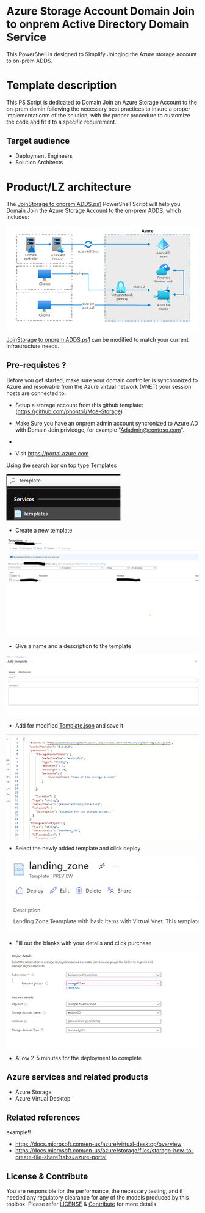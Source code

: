 # Azure Storage Account Domain Join to onprem Active Directory Domain Service

This PowerShell is designed to Simplify Joinging the Azure storage account to on-prem ADDS.
 

# Template description

This PS Script is dedicated to Domain Join an Azure Storage Account to the on-prem domin following the necessary best practices to insure a proper implementationm of the solution, with the proper procedure to customize the code and fit it to a specific requirement.

## Target audience

- Deployment Engineers
- Solution Architects

# Product/LZ architecture

The [JoinStorage to onprem ADDS.ps1](https://github.com/phonto1/Moe-Storage/blob/master/Domain%20Join%20AzureStorage/JoinStorage%20to%20onprem%20ADDS.ps1) PowerShell Script will help you Domain Join the Azure Storage Account to the on-prem ADDS, which includes:


![alt image](https://github.com/phonto1/Moe-Storage/blob/master/Images/azure-file-share.png)

[JoinStorage to onprem ADDS.ps1](https://github.com/phonto1/Moe-Storage/blob/master/Domain%20Join%20AzureStorage/JoinStorage%20to%20onprem%20ADDS.ps1) can be modified to match your current infrastructure needs.

## Pre-requistes ?

Before you get started, make sure your domain controller is synchronized to Azure and resolvable from the Azure virtual network (VNET) your session hosts are connected to.

- Setup a storage account from this github template: (https://github.com/phonto1/Moe-Storage)
- Make Sure you have an onprem admin account syncronized to Azure AD with Domain Join privledge, for example "Adadmin@contoso.com".
-

- Visit https://portal.azure.com

Using the search bar on top type Templates

![alt image](https://github.com/git-pranayshah/template/blob/master/images/Search.png)

- Create a new template

![alt image](https://github.com/phonto1/Moe-Storage/blob/master/Images/CreateTemplate.png)

- Give a name and a description to the template

![alt image](https://github.com/git-pranayshah/template/blob/master/images/Name%20and%20Description.png)

- Add for modified [Template.json](https://github.com/phonto1/Moe-Storage/blob/master/Deployment%20Scripts/Azure%20Storage/AzureStorageDeploy.json) and save it

![alt image](https://github.com/phonto1/Moe-Storage/blob/master/Images/ARM%20code.png)

- Select the newly added template and click deploy

![alt image](https://github.com/git-pranayshah/template/blob/master/images/Select%20and%20deploy%20template.png)

- Fill out the blanks with your details and click purchase

![alt image](https://github.com/phonto1/Moe-Storage/blob/master/Images/StorageAccountCreation.png)

- Allow 2-5 minutes for the deployment to complete

## Azure services and related products


- Azure Storage
- Azure Virtual Desktop

## Related references
example!!
- https://docs.microsoft.com/en-us/azure/virtual-desktop/overview
- https://docs.microsoft.com/en-us/azure/storage/files/storage-how-to-create-file-share?tabs=azure-portal



## License & Contribute

You are responsible for the performance, the necessary testing, and if needed any regulatory clearance for any of the models produced by this toolbox.
Please refer [LICENSE](LICENSE) &  [Contribute](https://github.com/git-pranayshah/AnalysisService/blob/master/Contribute.md) for more details


